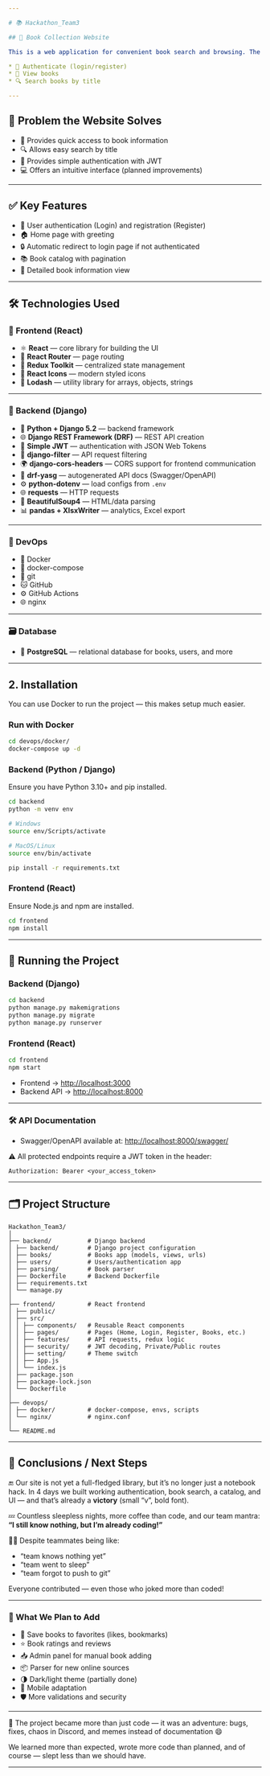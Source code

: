 ```yaml
---

# 📚 Hackathon_Team3

## 🔹 Book Collection Website

This is a web application for convenient book search and browsing. The site allows users to:

* 🔐 Authenticate (login/register)
* 📖 View books
* 🔍 Search books by title

---
```


## 🔧 Problem the Website Solves

* 📘 Provides quick access to book information
* 🔍 Allows easy search by title
* 🔐 Provides simple authentication with JWT
* 💻 Offers an intuitive interface (planned improvements)

---

## ✅ Key Features

* 🔐 User authentication (Login) and registration (Register)
* 🏠 Home page with greeting
* 🔒 Automatic redirect to login page if not authenticated
* 📚 Book catalog with pagination
* 📄 Detailed book information view

---

## 🛠️ Technologies Used

### 🔹 Frontend (React)

* ⚛️ **React** — core library for building the UI
* 🔁 **React Router** — page routing
* 🧠 **Redux Toolkit** — centralized state management
* 🎨 **React Icons** — modern styled icons
* 🧰 **Lodash** — utility library for arrays, objects, strings

---

### 🔹 Backend (Django)

* 🐍 **Python + Django 5.2** — backend framework
* 🌐 **Django REST Framework (DRF)** — REST API creation
* 🔐 **Simple JWT** — authentication with JSON Web Tokens
* 🔎 **django-filter** — API request filtering
* 🌍 **django-cors-headers** — CORS support for frontend communication
* 📄 **drf-yasg** — autogenerated API docs (Swagger/OpenAPI)
* ⚙️ **python-dotenv** — load configs from `.env`
* 🌐 **requests** — HTTP requests
* 🧽 **BeautifulSoup4** — HTML/data parsing
* 📊 **pandas + XlsxWriter** — analytics, Excel export

---

### 🔹 DevOps

* 🐳 Docker
* 🐙 docker-compose
* 🌲 git
* 🐱 GitHub
* ⚙️ GitHub Actions
* 🌐 nginx

---

### 🗃️ Database

* 🐘 **PostgreSQL** — relational database for books, users, and more

---

## 2. Installation

You can use Docker to run the project — this makes setup much easier.

### Run with Docker

```bash
cd devops/docker/
docker-compose up -d
```

### Backend (Python / Django)

Ensure you have Python 3.10+ and pip installed.

```bash
cd backend
python -m venv env

# Windows
source env/Scripts/activate

# MacOS/Linux
source env/bin/activate

pip install -r requirements.txt
```

### Frontend (React)

Ensure Node.js and npm are installed.

```bash
cd frontend
npm install
```

---

## 🚀 Running the Project

### Backend (Django)

```bash
cd backend
python manage.py makemigrations
python manage.py migrate
python manage.py runserver
```

### Frontend (React)

```bash
cd frontend
npm start
```

* Frontend → [http://localhost:3000](http://localhost:3000)
* Backend API → [http://localhost:8000](http://localhost:8000)

---

### 🛠️ API Documentation

* Swagger/OpenAPI available at:
  [http://localhost:8000/swagger/](http://localhost:8000/swagger/)

⚠️ All protected endpoints require a JWT token in the header:

```
Authorization: Bearer <your_access_token>
```

---

## 🗂️ Project Structure

```
Hackathon_Team3/
│
├── backend/          # Django backend
│ ├── backend/        # Django project configuration
│ ├── books/          # Books app (models, views, urls)
│ ├── users/          # Users/authentication app
│ ├── parsing/        # Book parser
│ ├── Dockerfile      # Backend Dockerfile
│ ├── requirements.txt
│ └── manage.py
│
├── frontend/         # React frontend
│ ├── public/
│ ├── src/
│ │ ├── components/   # Reusable React components
│ │ ├── pages/        # Pages (Home, Login, Register, Books, etc.)
│ │ ├── features/     # API requests, redux logic
│ │ ├── security/     # JWT decoding, Private/Public routes
│ │ ├── setting/      # Theme switch
│ │ ├── App.js
│ │ └── index.js
│ ├── package.json
│ ├── package-lock.json
│ └── Dockerfile
│
├── devops/           
│ ├── docker/         # docker-compose, envs, scripts
│ └── nginx/          # nginx.conf
│
└── README.md
```

---

## 🧠 Conclusions / Next Steps

🔚 Our site is not yet a full-fledged library, but it’s no longer just a notebook hack. In 4 days we built working authentication, book search, a catalog, and UI — and that’s already a **victory** (small “v”, bold font).

💤 Countless sleepless nights, more coffee than code, and our team mantra:
**“I still know nothing, but I’m already coding!”**

👨‍💻 Despite teammates being like:

* “team knows nothing yet”
* “team went to sleep”
* “team forgot to push to git”

Everyone contributed — even those who joked more than coded!

---

### 📅 What We Plan to Add

* 💾 Save books to favorites (likes, bookmarks)
* ⭐ Book ratings and reviews
* 📥 Admin panel for manual book adding
* 📦 Parser for new online sources
* 🌗 Dark/light theme (partially done)
* 📱 Mobile adaptation
* 🛡️ More validations and security

---

🎉 The project became more than just code — it was an adventure: bugs, fixes, chaos in Discord, and memes instead of documentation 😄

We learned more than expected, wrote more code than planned, and of course — slept less than we should have.

---
